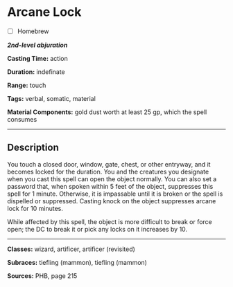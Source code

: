 # Arcane Lock

- [ ] Homebrew

***2nd-level abjuration***

**Casting Time:** action

**Duration:** indefinate

**Range:** touch

**Tags:** verbal, somatic, material

**Material Components:** gold dust worth at least 25 gp, which the spell consumes

---

## Description
You touch a closed door, window, gate, chest, or other entryway, and it becomes locked for the duration.
You and the creatures you designate when you cast this spell can open the object normally.
You can also set a password that, when spoken within 5 feet of the object, suppresses this spell for 1 minute.
Otherwise, it is impassable until it is broken or the spell is dispelled or suppressed.
Casting knock on the object suppresses arcane lock for 10 minutes.

While affected by this spell, the object is more difficult to break or force open; the DC to break it or pick any locks on it increases by 10.

---

**Classes:** wizard, artificer, artificer (revisited)

**Subraces:** tiefling (mammon), tiefling (mammon)

**Sources:** PHB, page 215
